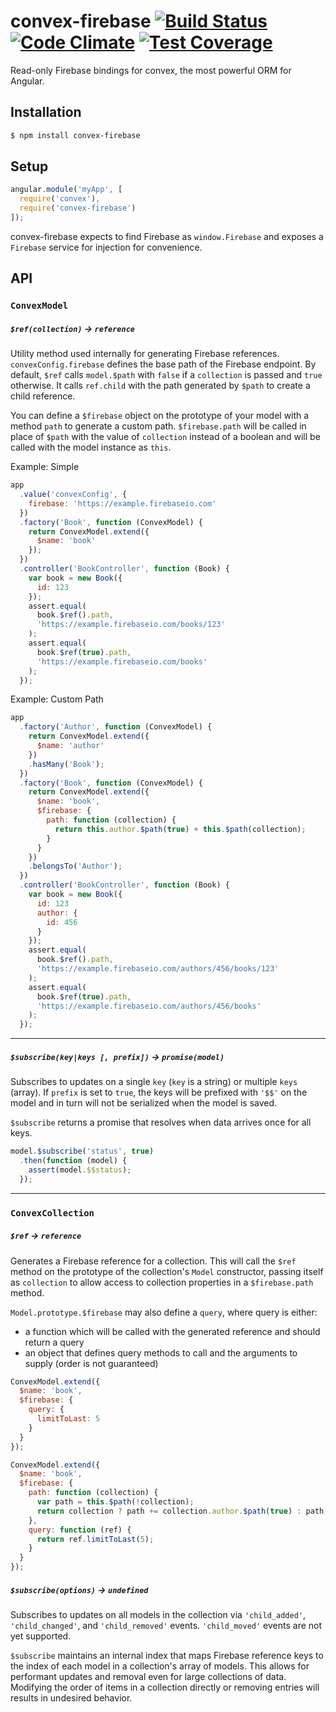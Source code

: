 convex-firebase [![Build Status](https://travis-ci.org/bendrucker/convex-firebase.svg?branch=master)](https://travis-ci.org/bendrucker/convex-firebase) [![Code Climate](https://codeclimate.com/github/bendrucker/convex-firebase/badges/gpa.svg)](https://codeclimate.com/github/bendrucker/convex-firebase) [![Test Coverage](https://codeclimate.com/github/bendrucker/convex-firebase/badges/coverage.svg)](https://codeclimate.com/github/bendrucker/convex-firebase)
===============

Read-only Firebase bindings for convex, the most powerful ORM for Angular.

## Installation

```bash
$ npm install convex-firebase
```

## Setup

```js
angular.module('myApp', [
  require('convex'),
  require('convex-firebase')
]);
```

convex-firebase expects to find Firebase as `window.Firebase` and exposes a `Firebase` service for injection for convenience.

## API

### `ConvexModel`

##### `$ref(collection)` -> `reference`

Utility method used internally for generating Firebase references. `convexConfig.firebase` defines the base path of the Firebase endpoint. By default, `$ref` calls `model.$path` with `false` if a `collection` is passed and `true` otherwise. It calls `ref.child` with the path generated by `$path` to create a child reference.

You can define a `$firebase` object on the prototype of your model with a method `path` to generate a custom path. `$firebase.path` will be called in place of `$path` with the value of `collection` instead of a boolean and will be called with the model instance as `this`.

Example: Simple

```js
app
  .value('convexConfig', {
    firebase: 'https://example.firebaseio.com'
  })
  .factory('Book', function (ConvexModel) {
    return ConvexModel.extend({
      $name: 'book'
    });
  })
  .controller('BookController', function (Book) {
    var book = new Book({
      id: 123
    });
    assert.equal(
      book.$ref().path,
      'https://example.firebaseio.com/books/123'
    );
    assert.equal(
      book.$ref(true).path,
      'https://example.firebaseio.com/books'
    );
  });
```

Example: Custom Path

```js
app
  .factory('Author', function (ConvexModel) {
    return ConvexModel.extend({
      $name: 'author'
    })
    .hasMany('Book');
  })
  .factory('Book', function (ConvexModel) {
    return ConvexModel.extend({
      $name: 'book',
      $firebase: {
        path: function (collection) {
          return this.author.$path(true) + this.$path(collection);
        }
      }
    })
    .belongsTo('Author');
  })
  .controller('BookController', function (Book) {
    var book = new Book({
      id: 123
      author: {
        id: 456
      }
    });
    assert.equal(
      book.$ref().path,
      'https://example.firebaseio.com/authors/456/books/123'
    );
    assert.equal(
      book.$ref(true).path,
      'https://example.firebaseio.com/authors/456/books'
    );
  });
```

<hr>

##### `$subscribe(key|keys [, prefix])` -> `promise(model)`

Subscribes to updates on a single `key` (`key` is a string) or multiple `keys` (array). If `prefix` is set to `true`, the keys will be prefixed with `'$$'` on the model and in turn will not be serialized when the model is saved.

`$subscribe` returns a promise that resolves when data arrives once for all keys.

```js
model.$subscribe('status', true)
  .then(function (model) {
    assert(model.$$status);
  });
```

<hr>

### `ConvexCollection`

##### `$ref` -> `reference`

Generates a Firebase reference for a collection. This will call the `$ref` method on the prototype of the collection's `Model` constructor, passing itself as `collection` to allow access to collection properties in a `$firebase.path` method.

`Model.prototype.$firebase` may also define a `query`, where query is either:

* a function which will be called with the generated reference and should return a query
* an object that defines query methods to call and the arguments to supply (order is not guaranteed)

```js
ConvexModel.extend({
  $name: 'book',
  $firebase: {
    query: {
      limitToLast: 5
    }
  }
});
```

```js
ConvexModel.extend({
  $name: 'book',
  $firebase: {
    path: function (collection) {
      var path = this.$path(!collection);
      return collection ? path += collection.author.$path(true) : path;
    },
    query: function (ref) {
      return ref.limitToLast(5);
    }
  }
});
```

##### `$subscribe(options)` -> `undefined`

Subscribes to updates on all models in the collection via `'child_added'`, `'child_changed'`, and `'child_removed'` events. `'child_moved'` events are not yet supported.

`$subscribe` maintains an internal index that maps Firebase reference keys to the index of each model in a collection's array of models. This allows for performant updates and removal even for large collections of data. Modifying the order of items in a collection directly or removing entries will results in undesired behavior.
